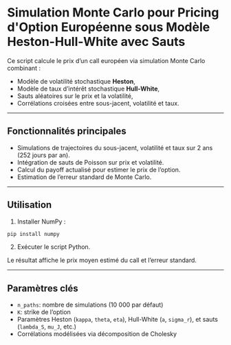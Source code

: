 # Simulation Monte Carlo pour Pricing d'Option Européenne sous Modèle Heston-Hull-White avec Sauts

Ce script calcule le prix d’un call européen via simulation Monte Carlo combinant :

* Modèle de volatilité stochastique **Heston**,
* Modèle de taux d’intérêt stochastique **Hull-White**,
* Sauts aléatoires sur le prix et la volatilité,
* Corrélations croisées entre sous-jacent, volatilité et taux.

---

## Fonctionnalités principales

* Simulations de trajectoires du sous-jacent, volatilité et taux sur 2 ans (252 jours par an).
* Intégration de sauts de Poisson sur prix et volatilité.
* Calcul du payoff actualisé pour estimer le prix de l’option.
* Estimation de l’erreur standard de Monte Carlo.

---

## Utilisation

1. Installer NumPy :

```bash
pip install numpy
```

2. Exécuter le script Python.

Le résultat affiche le prix moyen estimé du call et l’erreur standard.

---

## Paramètres clés

* `n_paths`: nombre de simulations (10 000 par défaut)
* `K`: strike de l’option
* Paramètres Heston (`kappa`, `theta`, `eta`), Hull-White (`a`, `sigma_r`), et sauts (`lambda_S`, `mu_J`, etc.)
* Corrélations modélisées via décomposition de Cholesky
